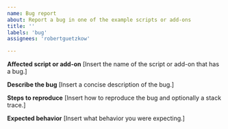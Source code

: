 ```yaml
---
name: Bug report
about: Report a bug in one of the example scripts or add-ons
title: ''
labels: 'bug'
assignees: 'robertguetzkow'

---
```


**Affected script or add-on**
[Insert the name of the script or add-on that has a bug.]

**Describe the bug**
[Insert a concise description of the bug.]

**Steps to reproduce**
[Insert how to reproduce the bug and optionally a stack trace.]

**Expected behavior**
[Insert what behavior you were expecting.]
